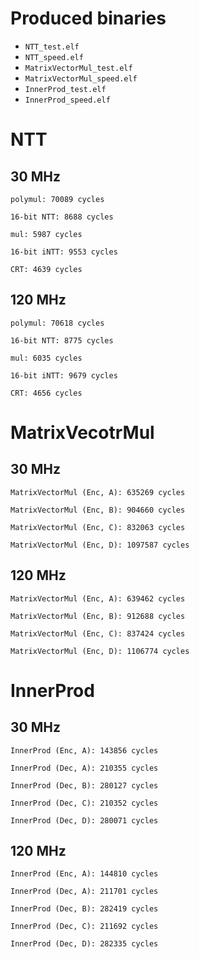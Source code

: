 
# Produced binaries
- `NTT_test.elf`
- `NTT_speed.elf`
- `MatrixVectorMul_test.elf`
- `MatrixVectorMul_speed.elf`
- `InnerProd_test.elf`
- `InnerProd_speed.elf`

# NTT

## 30 MHz
```
polymul: 70089 cycles

16-bit NTT: 8688 cycles

mul: 5987 cycles

16-bit iNTT: 9553 cycles

CRT: 4639 cycles
```

## 120 MHz
```
polymul: 70618 cycles

16-bit NTT: 8775 cycles

mul: 6035 cycles

16-bit iNTT: 9679 cycles

CRT: 4656 cycles
```

# MatrixVecotrMul

## 30 MHz
```
MatrixVectorMul (Enc, A): 635269 cycles

MatrixVectorMul (Enc, B): 904660 cycles

MatrixVectorMul (Enc, C): 832063 cycles

MatrixVectorMul (Enc, D): 1097587 cycles
```

## 120 MHz
```
MatrixVectorMul (Enc, A): 639462 cycles

MatrixVectorMul (Enc, B): 912688 cycles

MatrixVectorMul (Enc, C): 837424 cycles

MatrixVectorMul (Enc, D): 1106774 cycles
```

# InnerProd

## 30 MHz
```
InnerProd (Enc, A): 143856 cycles

InnerProd (Dec, A): 210355 cycles

InnerProd (Dec, B): 280127 cycles

InnerProd (Dec, C): 210352 cycles

InnerProd (Dec, D): 280071 cycles
```

## 120 MHz
```
InnerProd (Enc, A): 144810 cycles

InnerProd (Dec, A): 211701 cycles

InnerProd (Dec, B): 282419 cycles

InnerProd (Dec, C): 211692 cycles

InnerProd (Dec, D): 282335 cycles
```









